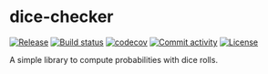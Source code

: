 # dice-checker

[![Release](https://img.shields.io/github/v/release/rguillon/dice-checker)](https://img.shields.io/github/v/release/rguillon/dice-checker)
[![Build status](https://img.shields.io/github/actions/workflow/status/rguillon/dice-checker/main.yml?branch=main)](https://github.com/rguillon/dice-checker/actions/workflows/main.yml?query=branch%3Amain)
[![codecov](https://codecov.io/gh/rguillon/dice-checker/branch/main/graph/badge.svg)](https://codecov.io/gh/rguillon/dice-checker)
[![Commit activity](https://img.shields.io/github/commit-activity/m/rguillon/dice-checker)](https://img.shields.io/github/commit-activity/m/rguillon/dice-checker)
[![License](https://img.shields.io/github/license/rguillon/dice-checker)](https://img.shields.io/github/license/rguillon/dice-checker)

A simple library to compute probabilities with dice rolls.
